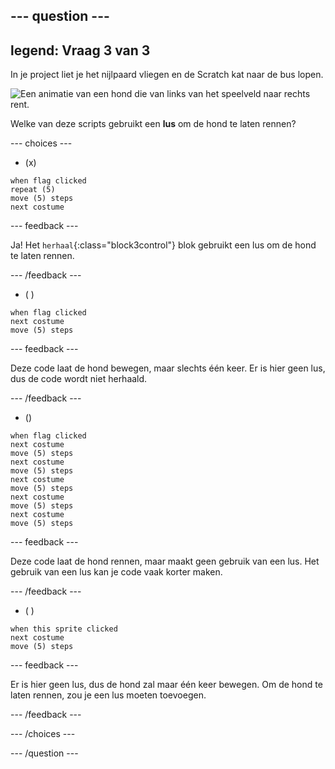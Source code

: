 --- question ---
---
legend: Vraag 3 van 3
---

In je project liet je het nijlpaard vliegen en de Scratch kat naar de bus lopen.

![Een animatie van een hond die van links van het speelveld naar rechts rent.](images/dog-run.gif)

Welke van deze scripts gebruikt een **lus** om de hond te laten rennen?

--- choices ---

- (x)
```blocks3
when flag clicked
repeat (5)
move (5) steps
next costume
```

  --- feedback ---

Ja! Het `herhaal`{:class="block3control"} blok gebruikt een lus om de hond te laten rennen.

  --- /feedback ---

- ( )
```blocks3
when flag clicked 
next costume
move (5) steps
```

  --- feedback ---

Deze code laat de hond bewegen, maar slechts één keer. Er is hier geen lus, dus de code wordt niet herhaald.

  --- /feedback ---

- ()
```blocks3
when flag clicked
next costume
move (5) steps
next costume
move (5) steps
next costume
move (5) steps
next costume
move (5) steps
next costume
move (5) steps
```

  --- feedback ---

Deze code laat de hond rennen, maar maakt geen gebruik van een lus. Het gebruik van een lus kan je code vaak korter maken.

  --- /feedback ---

- ( )
```blocks3
when this sprite clicked 
next costume
move (5) steps
```

  --- feedback ---

Er is hier geen lus, dus de hond zal maar één keer bewegen. Om de hond te laten rennen, zou je een lus moeten toevoegen.

  --- /feedback ---

--- /choices ---

--- /question ---
